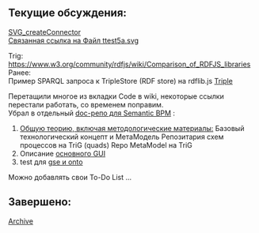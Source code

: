## Текущие обсуждения:
[SVG_createConnector](https://github.com/bpmbpm/SemanticBPM/tree/main/implementations/SVG/connector#svg_createconnector)  
[Связанная ссылка на Файл ttest5a.svg](https://github.com/bpmbpm/doc/blob/main/test/SVG/README.md)  

Trig:  
https://www.w3.org/community/rdfjs/wiki/Comparison_of_RDFJS_libraries  
Ранее:   
Пример SPARQL запроса к TripleStore (RDF store) на rdflib.js [Triple](https://github.com/bpmbpm/SemanticBPM/blob/main/samples/vad_1_rdflib/README.md)

Перетащили многое из вкладки Code в wiki, некоторые ссылки перестали работать, со временем поправим.  
Убрал в отдельный [doc-репо для Semantic BPM](https://github.com/bpmbpm/doc/tree/main/Project/SemanticBPM) : 
1. [Общую теорию, включая методологические материалы:]( https://github.com/bpmbpm/doc/blob/main/Project/SemanticBPM/method/README.md) 
Базовый технологический концепт и МетаМодель Репозитария схем процессов на TriG (quads) Repo MetaModel на TriG
2. Описание [основного GUI]( https://github.com/bpmbpm/doc/blob/main/Project/SemanticBPM/design/mainGUI.md)
3. test для [gse и onto](https://github.com/bpmbpm/doc/tree/main/Project/test)

Можно добавлять свои To-Do List ...

## Завершено:
[Archive](TODOsemBPMarc.md)
